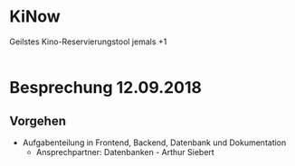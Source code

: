 # KiNow
Geilstes Kino-Reservierungstool jemals
+1 <br><br>
# Besprechung 12.09.2018

## Vorgehen

- Aufgabenteilung in Frontend, Backend, Datenbank und Dokumentation
  - Ansprechpartner: Datenbanken - Arthur Siebert
